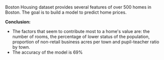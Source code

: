 Boston Housing dataset provides several features of over 500 homes in Boston. The goal is to build a model to predict home prices.


**Conclusion:**
- The factors that seem to contribute most to a home's value are: the number of rooms, the percentage of lower status of the population,  proportion of non-retail business acres per town and pupil-teacher ratio by town.
- The accuracy of the model is 69%
